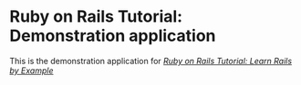 # Ruby on Rails Tutorial: Demonstration application

This is the demonstration application for [*Ruby on Rails Tutorial: Learn Rails by Example*](http://railstutorial.org)
